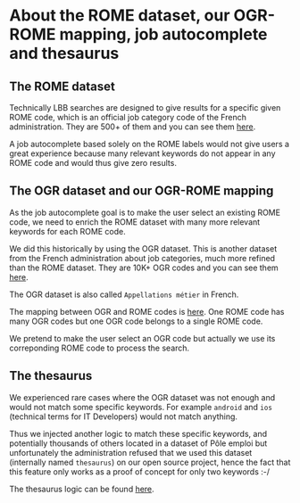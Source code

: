 # About the ROME dataset, our OGR-ROME mapping, job autocomplete and thesaurus

## The ROME dataset

Technically LBB searches are designed to give results for a specific given ROME code, which is an official job category code of the French administration. They are 500+ of them and you can see them [here](https://github.com/StartupsPoleEmploi/labonneboite/blob/master/labonneboite/common/data/rome_labels.csv).

A job autocomplete based solely on the ROME labels would not give users a great experience because many relevant keywords do not appear in any ROME code and would thus give zero results.

## The OGR dataset and our OGR-ROME mapping

As the job autocomplete goal is to make the user select an existing ROME code, we need to enrich the ROME dataset with many more relevant keywords for each ROME code.

We did this historically by using the OGR dataset. This is another dataset from the French administration about job categories, much more refined than the ROME dataset. They are 10K+ OGR codes and you can see them [here](https://github.com/StartupsPoleEmploi/labonneboite/blob/master/labonneboite/common/data/ogr_labels.csv).

The OGR dataset is also called `Appellations métier` in French.

The mapping between OGR and ROME codes is [here](https://github.com/StartupsPoleEmploi/labonneboite/blob/master/labonneboite/common/data/ogr_rome_mapping.csv). One ROME code has many OGR codes but one OGR code belongs to a single ROME code.

We pretend to make the user select an OGR code but actually we use its correponding ROME code to process the search.

## The thesaurus

We experienced rare cases where the OGR dataset was not enough and would not match some specific keywords. For example `android` and `ios` (technical terms for IT Developers) would not match anything.

Thus we injected another logic to match these specific keywords, and potentially thousands of others located in a dataset of Pôle emploi but unfortunately the administration refused that we used this dataset (internally named `thesaurus`) on our open source project, hence the fact that this feature only works as a proof of concept for only two keywords :-/

The thesaurus logic can be found [here](https://github.com/StartupsPoleEmploi/labonneboite/blob/master/labonneboite/common/autocomplete.py#L90).
